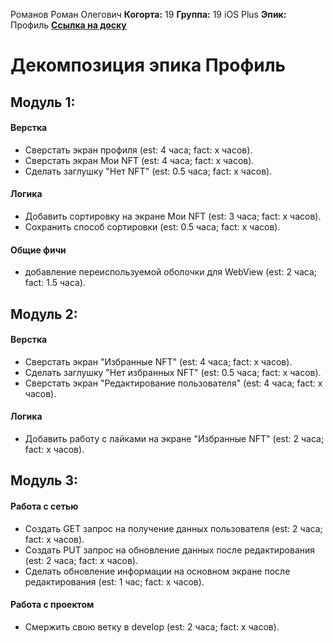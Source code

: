 Романов Роман Олегович
<b>Когорта:</b> 19
<b>Группа:</b> 19 iOS Plus
<b>Эпик:</b> Профиль
<b>[Ссылка на доску](https://github.com/users/volk-r/projects/1/views/1)</b>

# Декомпозиция эпика Профиль

## Модуль 1:
#### Верстка
- Сверстать экран профиля (est: 4 часа; fact: x часов).
- Сверстать экран Мои NFT (est: 4 часа; fact: x часов).
- Сделать заглушку "Нет NFT" (est: 0.5 часа; fact: x часов).
#### Логика
- Добавить сортировку на экране Мои NFT (est: 3 часа; fact: x часов).
- Сохранить способ сортировки (est: 0.5 часа; fact: x часов).
#### Общие фичи
- добавление переиспользуемой оболочки для WebView (est: 2 часа; fact: 1.5 часa).


## Модуль 2:
#### Верстка
- Сверстать экран "Избранные NFT" (est: 4 часа; fact: x часов).
- Сделать заглушку "Нет избранных NFT" (est: 0.5 часа; fact: x часов).
- Сверстать экран "Редактирование пользователя" (est: 4 часа; fact: x часов).
#### Логика
- Добавить работу с лайками на экранe "Избранные NFT" (est: 2 часа; fact: x часов).

## Модуль 3:
#### Работа с сетью
- Создать GET запрос на получение данных пользователя (est: 2 часа; fact: x часов).
- Создать PUT запрос на обновление данных после редактирования (est: 2 часа; fact: x часов).
- Сделать обновление информации на основном экране после редактирования (est: 1 час; fact: x часов).

#### Работа с проектом
- Смержить свою ветку в develop (est: 2 часа; fact: x часов).
